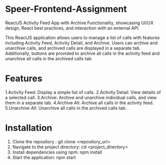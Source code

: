 # Speer-Frontend-Assignment
ReactJS Activity Feed App with Archive Functionality, showcasing UI/UX design, React best practices, and interaction with an external API.

This ReactJS application allows users to manage a list of calls with features including Activity Feed, Activity Detail, and Archive. Users can archive and unarchive calls, and archived calls are displayed in a separate tab. Additionally, buttons are provided to archive all calls in the activity feed and unarchive all calls in the archived calls tab.

# Features
1.Activity Feed: Display a simple list of calls.
2.Activity Detail: View details of a selected call.
3.Archive: Archive and unarchive individual calls, and view them in a separate tab.
4.Archive All: Archive all calls in the activity feed.
5.Unarchive All: Unarchive all calls in the archived calls tab.

# Installation
1. Clone the repository : git clone <repository_url>
2. Navigate to the project directory: cd <project_directory>
3. Install dependencies using npm: npm install
4. Start the application: npm start



